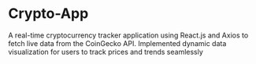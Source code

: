 # Crypto-App
A real-time cryptocurrency tracker application using React.js and Axios to fetch live data from the CoinGecko API. Implemented dynamic data visualization for users to track prices and trends seamlessly
